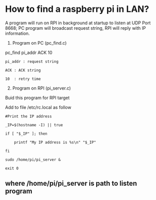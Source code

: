 
# How to find a raspberry pi in LAN?
A program will run on RPI in background at startup to listen at UDP Port 8668;
PC program will broadcast request string, RPI will reply with IP information.

1. Program on PC (pc_find.c)

pc_find pi_addr ACK 10 

	pi_addr : request string

	ACK	: ACK string

	10	: retry time

2. Program on RPI (pi_server.c)

Buid this program for RPI target

Add to file /etc/rc.local as follow

	#Print the IP address

	_IP=$(hostname -I) || true

	if [ "$_IP" ]; then

  		printf "My IP address is %s\n" "$_IP"

	fi

	sudo /home/pi/pi_server &

	exit 0

## where /home/pi/pi_server is path to listen program 


